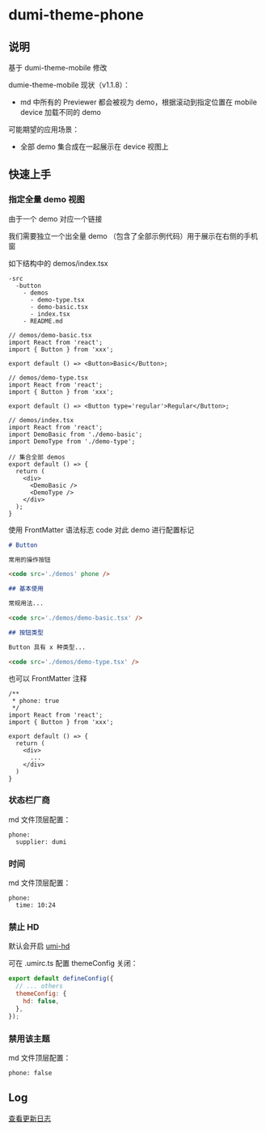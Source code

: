 # dumi-theme-phone

## 说明

基于 dumi-theme-mobile 修改

dumie-theme-mobile 现状（v1.1.8）：

- md 中所有的 Previewer 都会被视为 demo，根据滚动到指定位置在 mobile device 加载不同的 demo

可能期望的应用场景：

- 全部 demo 集合成在一起展示在 device 视图上

## 快速上手

### 指定全量 demo 视图

由于一个 demo 对应一个链接

我们需要独立一个出全量 demo （包含了全部示例代码）用于展示在右侧的手机窗

如下结构中的 demos/index.tsx

```
-src
  -button
    - demos
      - demo-type.tsx
      - demo-basic.tsx
      - index.tsx
    - README.md
```

```tsx
// demos/demo-basic.tsx
import React from 'react';
import { Button } from 'xxx';

export default () => <Button>Basic</Button>;
```

```tsx
// demos/demo-type.tsx
import React from 'react';
import { Button } from 'xxx';

export default () => <Button type='regular'>Regular</Button>;
```


```tsx
// demos/index.tsx
import React from 'react';
import DemoBasic from './demo-basic';
import DemoType from './demo-type';

// 集合全部 demos
export default () => {
  return (
    <div>
      <DemoBasic />
      <DemoType />
    </div>
  );
}
```

使用 FrontMatter 语法标志 code 对此 demo 进行配置标记

```md
# Button

常用的操作按钮

<code src='./demos' phone />

## 基本使用

常规用法...

<code src='./demos/demo-basic.tsx' />

## 按钮类型

Button 具有 x 种类型...

<code src='./demos/demo-type.tsx' />
```

也可以 FrontMatter 注释

```tsx
/**
 * phone: true
 */
import React from 'react';
import { Button } from 'xxx';

export default () => {
  return (
    <div>
      ...
    </div>
  )
}
```

### 状态栏厂商

md 文件顶层配置：

```
phone:
  supplier: dumi
```

### 时间

md 文件顶层配置：

```
phone:
  time: 10:24
```

### 禁止 HD

默认会开启 [umi-hd](https://www.npmjs.com/package/umi-hd)

可在 .umirc.ts 配置 themeConfig 关闭：

```js
export default defineConfig({
  // ... others
  themeConfig: {
    hd: false,
  },
});
```

### 禁用该主题

md 文件顶层配置：

```
phone: false
```

## Log

[查看更新日志](./LOG.md)